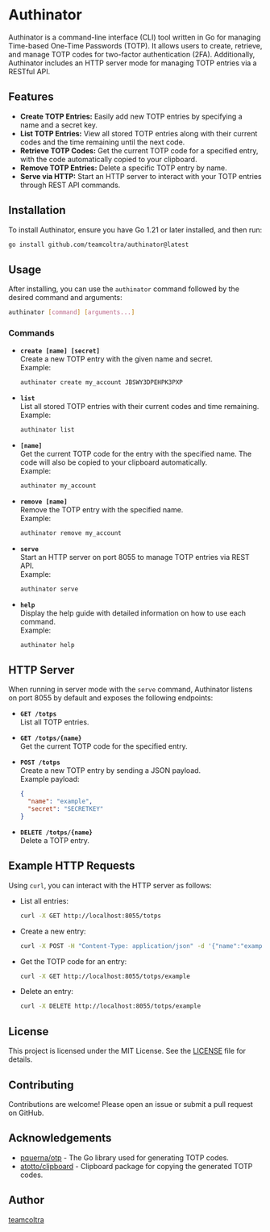 # Authinator

Authinator is a command-line interface (CLI) tool written in Go for managing Time-based One-Time Passwords (TOTP). It allows users to create, retrieve, and manage TOTP codes for two-factor authentication (2FA). Additionally, Authinator includes an HTTP server mode for managing TOTP entries via a RESTful API.

## Features

- **Create TOTP Entries:** Easily add new TOTP entries by specifying a name and a secret key.
- **List TOTP Entries:** View all stored TOTP entries along with their current codes and the time remaining until the next code.
- **Retrieve TOTP Codes:** Get the current TOTP code for a specified entry, with the code automatically copied to your clipboard.
- **Remove TOTP Entries:** Delete a specific TOTP entry by name.
- **Serve via HTTP:** Start an HTTP server to interact with your TOTP entries through REST API commands.

## Installation

To install Authinator, ensure you have Go 1.21 or later installed, and then run:

```bash
go install github.com/teamcoltra/authinator@latest
```

## Usage

After installing, you can use the `authinator` command followed by the desired command and arguments:

```bash
authinator [command] [arguments...]
```

### Commands

- **`create [name] [secret]`**  
  Create a new TOTP entry with the given name and secret.  
  Example:  
  ```bash
  authinator create my_account JBSWY3DPEHPK3PXP
  ```

- **`list`**  
  List all stored TOTP entries with their current codes and time remaining.  
  Example:  
  ```bash
  authinator list
  ```

- **`[name]`**  
  Get the current TOTP code for the entry with the specified name. The code will also be copied to your clipboard automatically.  
  Example:  
  ```bash
  authinator my_account
  ```

- **`remove [name]`**  
  Remove the TOTP entry with the specified name.  
  Example:  
  ```bash
  authinator remove my_account
  ```

- **`serve`**  
  Start an HTTP server on port 8055 to manage TOTP entries via REST API.  
  Example:  
  ```bash
  authinator serve
  ```

- **`help`**  
  Display the help guide with detailed information on how to use each command.  
  Example:  
  ```bash
  authinator help
  ```

## HTTP Server

When running in server mode with the `serve` command, Authinator listens on port 8055 by default and exposes the following endpoints:

- **`GET /totps`**  
  List all TOTP entries.

- **`GET /totps/{name}`**  
  Get the current TOTP code for the specified entry.

- **`POST /totps`**  
  Create a new TOTP entry by sending a JSON payload.  
  Example payload:  
  ```json
  {
    "name": "example",
    "secret": "SECRETKEY"
  }
  ```

- **`DELETE /totps/{name}`**  
  Delete a TOTP entry.

## Example HTTP Requests

Using `curl`, you can interact with the HTTP server as follows:

- List all entries:
  ```bash
  curl -X GET http://localhost:8055/totps
  ```

- Create a new entry:
  ```bash
  curl -X POST -H "Content-Type: application/json" -d '{"name":"example","secret":"SECRETKEY"}' http://localhost:8055/totps
  ```

- Get the TOTP code for an entry:
  ```bash
  curl -X GET http://localhost:8055/totps/example
  ```

- Delete an entry:
  ```bash
  curl -X DELETE http://localhost:8055/totps/example
  ```

## License

This project is licensed under the MIT License. See the [LICENSE](LICENSE) file for details.

## Contributing

Contributions are welcome! Please open an issue or submit a pull request on GitHub.

## Acknowledgements

- [pquerna/otp](https://github.com/pquerna/otp) - The Go library used for generating TOTP codes.
- [atotto/clipboard](https://github.com/atotto/clipboard) - Clipboard package for copying the generated TOTP codes.

## Author

[teamcoltra](https://github.com/teamcoltra)
